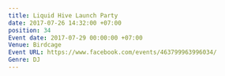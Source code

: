 ```yaml
---
title: Liquid Hive Launch Party
date: 2017-07-26 14:32:00 +07:00
position: 34
Event date: 2017-07-29 00:00:00 +07:00
Venue: Birdcage
Event URL: https://www.facebook.com/events/463799963996034/
Genre: DJ
---
```


